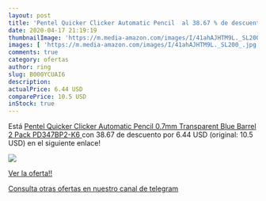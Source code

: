 ```yaml
---
layout: post
title: 'Pentel Quicker Clicker Automatic Pencil  al 38.67 % de descuento'
date: 2020-04-17 21:19:19
thumbnailImage: 'https://m.media-amazon.com/images/I/41ahAJHTM9L._SL200_.jpg'
images: [ 'https://m.media-amazon.com/images/I/41ahAJHTM9L._SL200_.jpg' ]
comments: true
category: ofertas
author: ring
slug: B000YCUAI6
description:
actualPrice: 6.44 USD
comparePrice: 10.5 USD
inStock: true
---
```


Está [Pentel Quicker Clicker Automatic Pencil  0.7mm  Transparent Blue Barrel  2 Pack  PD347BP2-K6 ](https://www.amazon.com/dp/B000YCUAI6/?tag=redken08-20) con 38.67 de descuento por 6.44 USD (original: 10.5 USD) en el siguiente enlace!

[![](https://m.media-amazon.com/images/I/41ahAJHTM9L._SL200_.jpg)](https://www.amazon.com/dp/B000YCUAI6/?tag=redken08-20)

[Ver la oferta!!](https://www.amazon.com/dp/B000YCUAI6/?tag=redken08-20)

[Consulta otras ofertas en nuestro canal de telegram](https://t.me/s/ofertas25)
